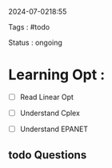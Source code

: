 2024-07-0218:55

Tags : #todo

Status :  ongoing


# Learning Opt : 

- [ ] Read Linear Opt
- [ ] Understand Cplex
- [ ] Understand EPANET


## todo Questions